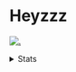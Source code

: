 # Heyzzz  

[![.](https://skillicons.dev/icons?i=js,java)](https://skillicons.dev)  

<details>
<summary>Stats</summary
<!--START_SECTION:waka-->

```txt
JSON         2 hrs 16 mins   █████████▓░░░░░░░░░░░░░░░   38.29 %
JavaScript   1 hr 42 mins    ███████▒░░░░░░░░░░░░░░░░░   28.86 %
HTML         53 mins         ███▓░░░░░░░░░░░░░░░░░░░░░   15.08 %
CSS          41 mins         ███░░░░░░░░░░░░░░░░░░░░░░   11.54 %
TypeScript   14 mins         █░░░░░░░░░░░░░░░░░░░░░░░░   03.97 %
```

<!--END_SECTION:waka-->
</details>
